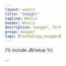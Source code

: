 ```yaml
---
layout: wvpost
title: "Swagger"
tagline: Whatis
header: Whatis
description: Swagger, Tech
group: Swagger
tags: [Technology,Swagger]
---
```

{% include JB/setup %}

...